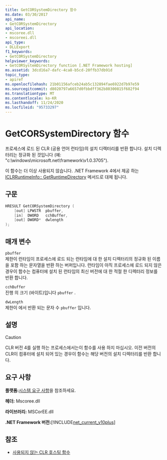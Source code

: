 ```yaml
---
title: GetCORSystemDirectory 함수
ms.date: 03/30/2017
api_name:
- GetCORSystemDirectory
api_location:
- mscoree.dll
- mscoreei.dll
api_type:
- DLLExport
f1_keywords:
- GetCORSystemDirectory
helpviewer_keywords:
- GetCORSystemDirectory function [.NET Framework hosting]
ms.assetid: 3dcd16a7-dafc-4ca8-b5cd-20ffb37db91d
topic_type:
- apiref
ms.openlocfilehash: 21b01156afceb24ab5c132894fae6922d7b97e59
ms.sourcegitcommit: d8020797a6657d0fbbdff362b80300815f682f94
ms.translationtype: MT
ms.contentlocale: ko-KR
ms.lasthandoff: 11/24/2020
ms.locfileid: "95733297"
---
```

# <a name="getcorsystemdirectory-function"></a>GetCORSystemDirectory 함수

프로세스에 로드 된 CLR (공용 언어 런타임)의 설치 디렉터리를 반환 합니다. 설치 디렉터리는 정규화 된 것입니다 (예: "c:\windows\microsoft.net\framework\v1.0.3705").  
  
 이 함수는 더 이상 사용되지 않습니다. .NET Framework 4에서 제공 하는 [ICLRRuntimeInfo:: GetRuntimeDirectory](iclrruntimeinfo-getruntimedirectory-method.md) 메서드로 대체 됩니다.  
  
## <a name="syntax"></a>구문  
  
```cpp  
HRESULT GetCORSystemDirectory (
    [out] LPWSTR  pbuffer,
    [in]  DWORD   cchBuffer,
    [out] DWORD*  dwlength  
);
```  
  
## <a name="parameters"></a>매개 변수  

 `pbuffer`  
 제한이 런타임이 프로세스에 로드 되는 런타임에 대 한 설치 디렉터리의 정규화 된 이름을 포함 하는 문자열을 반환 하는 버퍼입니다. 런타임이 아직 프로세스에 로드 되지 않은 경우이 함수는 컴퓨터에 설치 된 런타임의 최신 버전에 대 한 적절 한 디렉터리 정보를 반환 합니다.  
  
 `cchBuffer`  
 진행 의 크기 (바이트)입니다 `pbuffer` .  
  
 `dwLength`  
 제한이 에서 반환 되는 문자 수 `pbuffer` 입니다.  
  
## <a name="remarks"></a>설명  
  
> [!CAUTION]
> CLR 버전 4를 실행 하는 프로세스에서는이 함수를 사용 하지 마십시오. 이전 버전의 CLR이 컴퓨터에 설치 되어 있는 경우이 함수는 해당 버전의 설치 디렉터리를 반환 합니다.  
  
## <a name="requirements"></a>요구 사항  

 **플랫폼:**[시스템 요구 사항](../../get-started/system-requirements.md)을 참조하세요.  
  
 **헤더:** Mscoree.dll  
  
 **라이브러리:** MSCorEE.dll  
  
 **.NET Framework 버전:**[!INCLUDE[net_current_v10plus](../../../../includes/net-current-v10plus-md.md)]  
  
## <a name="see-also"></a>참조

- [사용되지 않는 CLR 호스팅 함수](deprecated-clr-hosting-functions.md)
